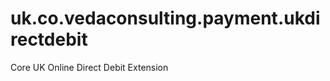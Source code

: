 uk.co.vedaconsulting.payment.ukdirectdebit
==========================================

Core UK Online Direct Debit Extension